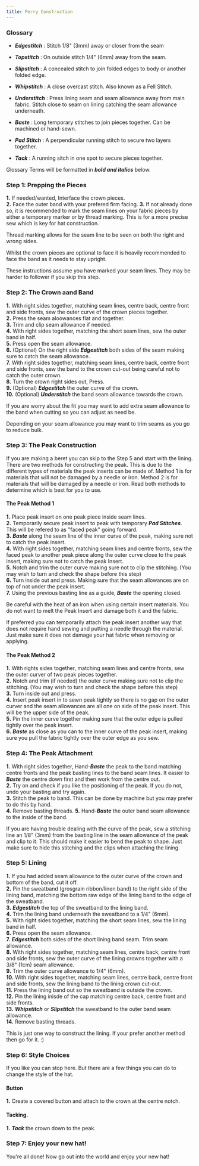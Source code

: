 ```yaml
---
title: Perry Construction
---
```


### Glossary
- ***Edgestitch*** : Stitch 1/8" (3mm) away or closer from the seam

- ***Topstitch*** : On outside stitch 1/4" (6mm) away from the seam.

- ***Slipstitch*** : A concealed stitch to join folded edges to body or another folded edge.

- ***Whipstitch*** : A close overcast stitch. Also known as a Fell Stitch.

- ***Understitch*** : Press lining seam and seam allowance away from main fabric. Stitch close to seam on lining catching the seam allowance underneath.

- ***Baste*** : Long temporary stitches to join pieces together. Can be machined or hand-sewn.

- ***Pad Stitch*** : A perpendicular running stitch to secure two layers together.

- ***Tack*** : A running sitch in one spot to secure pieces together.

Glossary Terms will be formatted in ***bold and italics*** below.

### Step 1: Prepping the Pieces

__1.__ If needed/wanted, Interface the crown pieces.  
__2.__ Face the outer band with your prefered firm facing.
__3.__ If not already done so, it is recommended to mark the seam lines on your fabric pieces by either a temporary marker or by thread marking. This is for a more precise sew which is key for hat construction. 
<Tip>

Thread marking allows for the seam line to be seen on both the right and wrong sides.
  
</Tip>
<Note>

Whilst the crown pieces are optional to face it is heavily recommended to face the band as it needs to stay upright.
  
</Note>
<Warning>

These instructions assume you have marked your seam lines. They may be harder to follower if you skip this step.

</Warning>

### Step 2: The Crown aand Band

__1.__ With right sides together, matching seam lines, centre back, centre front and side fronts, sew the outer curve of the crown pieces together.  
__2.__ Press the seam aloowances flat and together.  
__3.__ Trim and clip seam allowance if needed.  
__4.__ With right sides together, matching the short seam lines, sew the outer band in half.  
__5.__ Press open the seam allowance.  
__6.__ (Optional) On the right side ***Edgestitch*** both sides of the seam making sure to catch the seam allowance.  
__7.__ With right sides together, matching seam lines, centre back, centre front and side fronts, sew the band to the crown cut-out being careful not to catch the outer crown.  
__8.__ Turn the crown right sides out, Press.  
__9.__ (Optional) ***Edgestitch*** the outer curve of the crown.  
__10.__ (Optional) ***Understitch*** the band seam allowance towards the crown.  
<Tip>

If you are worry about the fit you may want to add extra seam allowance to the band when cutting so you can adjust as need be.
  
</Tip>
<Note>

Depending on your seam allowance you may want to trim seams as you go to reduce bulk.  
  
</Note>

### Step 3: The Peak Construction

If you are making a beret you can skip to the Step 5 and start with the lining.  
There are two methods for constructing the peak. This is due to the different types of materials the peak inserts can be made of. Method 1 is for materials that will not be damaged by a needle or iron. Method 2 is for materials that will be damaged by a needle or iron. Read both methods to determine which is best for you to use. 

#### The Peak Method 1

__1.__ Place peak insert on one peak piece inside seam lines.  
__2.__ Temporarily secure peak insert to peak with temporary ***Pad Stitches***. This will be refered to as "faced peak" going forward.  
__3.__ ***Baste*** along the seam line of the inner curve of the peak, making sure not to catch the peak insert.  
__4.__ With right sides together, matching seam lines and centre fronts, sew the faced peak to another peak piece along the outer curve close to the peak insert, making sure not to catch the peak Insert.  
__5.__ Notch and trim the outer curve making sure not to clip the stitching. (You may wish to turn and check the shape before this step)  
__6.__ Turn inside out and press. Making sure that the seam allowances are on top of not under the peak insert.  
__7.__ Using the previous basting line as a guide, ***Baste*** the opening closed.  

<Warning>

Be careful with the heat of an iron when using certain insert materials. You do not want to melt the Peak Insert and damage both it and the fabric.

</Warning>
<Note>

If preferred you can temporarily attach the peak insert another way that does not require hand sewing and putting a needle through the material. Just make sure it does not damage your hat fabric when removing or applying. 

</Note>

#### The Peak Method 2

__1.__ With rights sides together, matching seam lines and centre fronts, sew the outer curver of two peak pieces together.  
__2.__ Notch and trim (if needed) the outer curve making sure not to clip the stitching. (You may wish to turn and check the shape before this step)  
__3.__ Turn inside out and press.  
__4.__ Insert peak insert in to sewn peak tightly so there is no gap on the outer curver and the seam allowances are all one on side of the peak insert. This will be the upper side of the peak.  
__5.__ Pin the inner curve together making sure that the outer edge is pulled tightly over the peak insert.  
__6.__ ***Baste*** as close as you can to the inner curve of the peak insert, making sure you pull the fabric tightly over the outer edge as you sew.  


### Step 4: The Peak Attachment

__1.__ With right sides together, Hand-***Baste*** the peak to the band matching centre fronts and the peak basting lines to the band seam lines. It easier to ***Baste*** the centre down first and then work from the centre out.  
__2.__ Try on and check if you like the positioning of the peak. If you do not, undo your basting and try again.   
__3.__ Stitch the peak to band. This can be done by machine but you may prefer to do this by hand.  
__4.__ Remove basting threads.
__5.__ Hand-***Baste*** the outer band seam allowance to the inside of the band.  

<Tip>

If you are having trouble dealing with the curve of the peak, sew a stitching line an 1/8" (3mm) from the basting line in the seam allowance of the peak and clip to it. This should make it easier to bend the peak to shape. Just make sure to hide this stitching and the clips when attaching the lining.

</Tip>

### Step 5: Lining

__1.__ If you had added seam allowance to the outer curve of the crown and bottom of the band, cut it off.  
__2.__ Pin the sweatband (grosgrain ribbon/linen band) to the right side of the lining band, matching the bottom raw edge of the lining band to the edge of the sweatband.  
__3.__ ***Edgestitch*** the top of the sweatband to the lining band.  
__4.__ Trim the lining band underneath the sweatband to a 1/4" (6mm).  
__5.__ With right sides together, matching the short seam lines, sew the lining band in half.  
__6.__ Press open the seam allowance.  
__7.__ ***Edgestitch*** both sides of the short lining band seam. Trim seam allowance.  
__8.__ With right sides together, matching seam lines, centre back, centre front and side fronts, sew the outer curve of the lining crowns together with a 3/8" (1cm) seam allowance.  
__9.__ Trim the outer curve allowance to 1/4" (6mm).  
__10.__ With right sides together, matching seam lines, centre back, centre front and side fronts, sew the lining band to the lining crown cut-out.  
__11.__ Press the lining band out so the sweatband is outside the crown.  
__12.__ Pin the lining inisde of the cap matching centre back, centre front and side fronts.  
__13.__ ***Whipstitch*** or ***Slipstitch*** the sweatband to the outer band seam allowance.  
__14.__ Remove basting threads.  

<Note>

This is just one way to construct the lining. If your prefer another method then go for it. :) 

</Note>

### Step 6: Style Choices

If you like you can stop here. But there are a few things you can do to change the style of the hat.  

#### Button

__1.__ Create a covered button and attach to the crown at the centre notch.  

#### Tacking.

__1.__ ***Tack*** the crown down to the peak.  

### Step 7: Enjoy your new hat!

You're all done! Now go out into the world and enjoy your new hat!